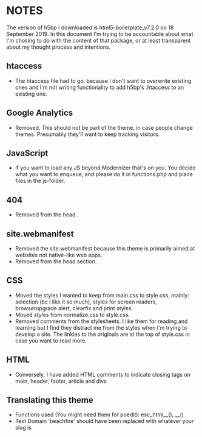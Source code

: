 # NOTES
The version of h5bp I downloaded is html5-boilerplate_v7.2.0 on 18 September 2019. In this document I'm trying to be accountable about what I'm chosing to do with the content of that package, or at least transparent about my thought process and intentions.

## htaccess
* The htaccess file had to go, because I don't want to overwrite existing ones and I'm not writing functionality to add h5bp's .htaccess to an existing one.

## Google Analytics
* Removed. This should not be part of the theme, in case people change themes. Presumably they'll want to keep tracking visitors.

## JavaScript
* If you want to load any JS beyond Modernizer that's on you. You decide what you want to enqueue, and please do it in functions.php and place files in the js-folder.

## 404
* Removed <styles> from the head.

## site.webmanifest
* Removed the site.webmanifest because this theme is primarily aimed at websites not native-like web apps.
* Removed <meta name="theme-color" content="#fafafa"> from the head section.

## CSS
* Moved the styles I wanted to keep from main.css to style.css, mainly: selection (bc i like it so much), styles for screen readers, browserupgrade alert, clearfix and print styles.
* Moved styles from normalize.css to style.css.
* Removed comments from the stylesheets. I like them for reading and learning but I find they distract me from the styles when I'm trying to develop a site. The linkies to the originals are at the top of style.css in case you want to read more.

## HTML
* Conversely, I have added HTML comments to indicate closing tags on main, header, footer, article and divs

## Translating this theme
* Functions used (You might need them for poedit): esc_html__(), __()
* Text Domain 'beachfire' should have been replaced with whatever your slug is